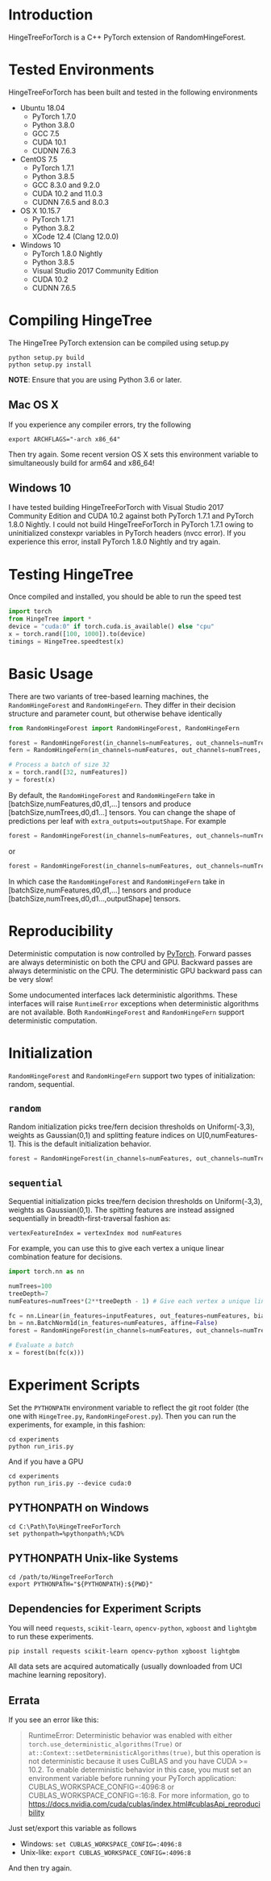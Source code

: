 # Introduction
HingeTreeForTorch is a C++ PyTorch extension of RandomHingeForest.

# Tested Environments
HingeTreeForTorch has been built and tested in the following environments
- Ubuntu 18.04
  - PyTorch 1.7.0
  - Python 3.8.0
  - GCC 7.5
  - CUDA 10.1
  - CUDNN 7.6.3
- CentOS 7.5
  - PyTorch 1.7.1
  - Python 3.8.5
  - GCC 8.3.0 and 9.2.0
  - CUDA 10.2 and 11.0.3
  - CUDNN 7.6.5 and 8.0.3
- OS X 10.15.7
  - PyTorch 1.7.1
  - Python 3.8.2
  - XCode 12.4 (Clang 12.0.0)
- Windows 10
  - PyTorch 1.8.0 Nightly
  - Python 3.8.5
  - Visual Studio 2017 Community Edition
  - CUDA 10.2
  - CUDNN 7.6.5

# Compiling HingeTree
The HingeTree PyTorch extension can be compiled using setup.py
```shell
python setup.py build
python setup.py install
```

**NOTE**: Ensure that you are using Python 3.6 or later.

## Mac OS X
If you experience any compiler errors, try the following
```shell
export ARCHFLAGS="-arch x86_64"
```
Then try again. Some recent version OS X sets this environment variable to simultaneously build for arm64 and x86_64!

## Windows 10
I have tested building HingeTreeForTorch with Visual Studio 2017 Community Edition and CUDA 10.2 against both PyTorch 1.7.1 and PyTorch 1.8.0 Nightly. I could not build HingeTreeForTorch in PyTorch 1.7.1 owing to uninitialized constexpr variables in PyTorch headers (nvcc error). If you experience this error, install PyTorch 1.8.0 Nightly and try again.

# Testing HingeTree
Once compiled and installed, you should be able to run the speed test
```py
import torch
from HingeTree import *
device = "cuda:0" if torch.cuda.is_available() else "cpu"
x = torch.rand([100, 1000]).to(device)
timings = HingeTree.speedtest(x)
```

# Basic Usage
There are two variants of tree-based learning machines, the `RandomHingeForest` and `RandomHingeFern`. They differ in their decision structure and parameter count, but otherwise behave identically

```py
from RandomHingeForest import RandomHingeForest, RandomHingeFern

forest = RandomHingeForest(in_channels=numFeatures, out_channels=numTrees, depth=treeDepth)
fern = RandomHingeFern(in_channels=numFeatures, out_channels=numTrees, depth=fernDepth)

# Process a batch of size 32
x = torch.rand([32, numFeatures])
y = forest(x)
```
By default, the `RandomHingeForest` and `RandomHingeFern` take in \[batchSize,numFeatures,d0,d1,...\] tensors and produce \[batchSize,numTrees,d0,d1...\] tensors. You can change the shape of predictions per leaf with `extra_outputs=outputShape`. For example
```py
forest = RandomHingeForest(in_channels=numFeatures, out_channels=numTrees, depth=treeDepth, extra_outputs=10) # Predict 10 values per tree
```
or
```py
forest = RandomHingeForest(in_channels=numFeatures, out_channels=numTrees, depth=treeDepth, extra_outputs=[8,8]) # Predict 8x8 values per tree
```
In which case the `RandomHingeForest` and `RandomHingeFern` take in \[batchSize,numFeatures,d0,d1,...\] tensors and produce \[batchSize,numTrees,d0,d1...,outputShape\] tensors.

# Reproducibility
Deterministic computation is now controlled by [PyTorch](https://pytorch.org/docs/stable/notes/randomness.html#avoiding-nondeterministic-algorithms). Forward passes are always deterministic on both the CPU and GPU. Backward passes are always deterministic on the CPU. The deterministic GPU backward pass can be very slow!

Some undocumented interfaces lack deterministic algorithms. These interfaces will raise `RuntimeError` exceptions when deterministic algorithms are not available. Both `RandomHingeForest` and `RandomHingeFern` support deterministic computation.

# Initialization
`RandomHingeForest` and `RandomHingeFern` support two types of initialization: random, sequential.

## `random`
Random initialization picks tree/fern decision thresholds on Uniform(-3,3), weights as Gaussian(0,1) and splitting feature indices on U\[0,numFeatures-1\]. This is the default initialization behavior.

```py
forest = RandomHingeForest(in_channels=numFeatures, out_channels=numTrees, depth=treeDepth, init_type="random")
```

## `sequential`
Sequential initialization picks tree/fern decision thresholds on Uniform(-3,3), weights as Gaussian(0,1). The spitting features are instead assigned sequentially in breadth-first-traversal fashion as:
```
vertexFeatureIndex = vertexIndex mod numFeatures
```
For example, you can use this to give each vertex a unique linear combination feature for decisions.
```py
import torch.nn as nn

numTrees=100
treeDepth=7
numFeatures=numTrees*(2**treeDepth - 1) # Give each vertex a unique linear combination feature

fc = nn.Linear(in_features=inputFeatures, out_features=numFeatures, bias=False)
bn = nn.BatchNorm1d(in_features=numFeatures, affine=False)
forest = RandomHingeForest(in_channels=numFeatures, out_channels=numTrees, depth=treeDepth, init_type="sequential")

# Evaluate a batch
x = forest(bn(fc(x)))
```

# Experiment Scripts
Set the `PYTHONPATH` environment variable to reflect the git root folder (the one with `HingeTree.py`, `RandomHingeForest.py`). Then you can run the experiments, for example, in this fashion:

```shell
cd experiments
python run_iris.py
```

And if you have a GPU
```shell
cd experiments
python run_iris.py --device cuda:0
```

## PYTHONPATH on Windows
```
cd C:\Path\To\HingeTreeForTorch
set pythonpath=%pythonpath%;%CD%
```

## PYTHONPATH Unix-like Systems
```shell
cd /path/to/HingeTreeForTorch
export PYTHONPATH="${PYTHONPATH}:${PWD}"
```

## Dependencies for Experiment Scripts
You will need `requests`, `scikit-learn`, `opencv-python`, `xgboost` and `lightgbm` to run these experiments.
```shell
pip install requests scikit-learn opencv-python xgboost lightgbm
```

All data sets are acquired automatically (usually downloaded from UCI machine learning repository).

## Errata 
If you see an error like this:

>RuntimeError: Deterministic behavior was enabled with either `torch.use_deterministic_algorithms(True)` or `at::Context::setDeterministicAlgorithms(true)`, but this operation is not deterministic because it uses CuBLAS and you have CUDA >= 10.2. To enable deterministic behavior in this case, you must set an environment variable before running your PyTorch application: CUBLAS_WORKSPACE_CONFIG=:4096:8 or CUBLAS_WORKSPACE_CONFIG=:16:8. For more information, go to https://docs.nvidia.com/cuda/cublas/index.html#cublasApi_reproducibility

Just set/export this variable as follows
- Windows: `set CUBLAS_WORKSPACE_CONFIG=:4096:8`
- Unix-like: `export CUBLAS_WORKSPACE_CONFIG=:4096:8`

And then try again.


